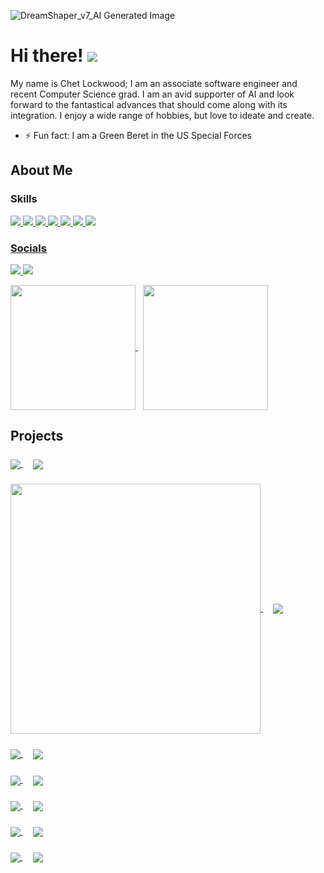 
![DreamShaper_v7_AI Generated Image](https://github.com/Atoms-x/Atoms-x/assets/8111664/df9a8e96-97a6-413c-aca4-2c75aa370e4c)

# Hi there! ![](https://user-images.githubusercontent.com/18350557/176309783-0785949b-9127-417c-8b55-ab5a4333674e.gif)

My name is Chet Lockwood; I am an associate software engineer and recent Computer Science grad. I am an avid supporter of AI and look forward to the fantastical advances that should come along with its integration. I enjoy a wide range of hobbies, but love to ideate and create.
- ⚡ Fun fact: I am a Green Beret in the US Special Forces

## About Me

### Skills

<p align="left"> 
  <a href="https://learn.microsoft.com/en-us/cpp/?view=msvc-170" target="_blank" rel="noreferrer">
  <img src="https://img.shields.io/badge/C++-00599C.svg?style=for-the-badge&logo=C++&logoColor=white"
 </a>
  <a href="https://learn.microsoft.com/en-us/cpp/?view=msvc-170" target="_blank" rel="noreferrer">
  <img src="https://img.shields.io/badge/C-A8B9CC.svg?style=for-the-badge&logo=C&logoColor=black"
 </a>
  <a href="https://www.python.org" target="_blank" rel="noreferrer">
  <img src="https://img.shields.io/badge/Python-3776AB.svg?style=for-the-badge&logo=Python&logoColor=white"
 </a>
  <a href="https://kotlinlang.org" target="_blank" rel="noreferrer">
  <img src="https://img.shields.io/badge/Kotlin-7F52FF.svg?style=for-the-badge&logo=Kotlin&logoColor=white"
 </a>
  <a href="https://developer.mozilla.org/en-US/docs/Web/JavaScript" target="_blank" rel="noreferrer">
  <img src="https://img.shields.io/badge/JavaScript-F7DF1E.svg?style=for-the-badge&logo=JavaScript&logoColor=black"
 </a>
  <a href="https://firebase.google.com" target="_blank" rel="noreferrer">
  <img src="https://img.shields.io/badge/Firebase-FFCA28.svg?style=for-the-badge&logo=Firebase&logoColor=black"
 </a>
  <a href="https://git-scm.com" target="_blank" rel="noreferrer">
  <img src="https://img.shields.io/badge/Git-F05032.svg?style=for-the-badge&logo=Git&logoColor=white"
 </a>
</p>

### Socials

<p align="left"> 
  <a href="https://www.linkedin.com/in/chet-lockwood/" target="_blank" rel="noreferrer">
  <img src="https://img.shields.io/badge/LinkedIn-0A66C2.svg?style=for-the-badge&logo=LinkedIn&logoColor=white"
 </a>
  <a href="https://www.github.com/Atoms-x" target="_blank" rel="noreferrer">
  <img src="https://img.shields.io/badge/GitHub-181717.svg?style=for-the-badge&logo=GitHub&logoColor=white"
 </a>
</p>


<a href="https://github.com/Atoms-x/github-readme-stats">
  <img height=200 align="center" src="https://github-readme-stats.vercel.app/api?username=Atoms-x&show_icons=true&theme=neon" />
</a>
&nbsp;
<a href="https://github.com/Atoms-x/github-readme-stats">
  <img height=200 align="center" src="https://github-readme-stats.vercel.app/api/top-langs/?username=Atoms-x&layout=donut&theme=neon" />
</a>

## Projects
###

<a href="https://github.com/calypsdo/CSCE-3444-Project-Management-Application">
  <img align="center" src="https://github-readme-stats.vercel.app/api/pin/?username=calypsdo&repo=CSCE-3444-Project-Management-Application&theme=neon" />
</a>
&nbsp; &nbsp;
<a href="https://github.com/calypsdo/CSCE-3444-Project-Management-Application">
  <img align="center" src="https://github.com/Atoms-x/Atoms-x/assets/8111664/0771a5b2-9896-4ae3-b949-b8bde39c2488"/>
</a>

###

<a href="https://github.com/Atoms-x/Into-the-Void">
  <img align="center" src="https://github-readme-stats.vercel.app/api/pin/?username=Atoms-x&repo=Into-the-Void&theme=neon" 
    width="400"
    height="Auto"/>
</a>
&nbsp; &nbsp;
<a href="https://github.com/Atoms-x/Into-the-Void">
  <img align="center" src="https://github.com/Atoms-x/Atoms-x/assets/8111664/8dda9810-f2b7-4840-a5b3-847a58437a99"/>
</a>

###

<a href="https://github.com/Atoms-x/Dynamic-Vertex-Renderer">
  <img align="center" src="https://github-readme-stats.vercel.app/api/pin/?username=Atoms-x&repo=Dynamic-Vertex-Renderer&theme=neon" />
</a>
&nbsp; &nbsp;
<a href="https://github.com/Atoms-x/Dynamic-Vertex-Renderer">
  <img align="center" src="https://github.com/Atoms-x/Atoms-x/assets/8111664/130a79a1-0638-420c-a2b6-a1d86c747fad"/>
</a>

###

<a href="https://github.com/Alexander-Kahanek/NintendAI">
  <img align="center" src="https://github-readme-stats.vercel.app/api/pin/?username=Alexander-Kahanek&repo=NintendAI&theme=neon" />
</a>
&nbsp; &nbsp;
<a href="https://github.com/Alexander-Kahanek/NintendAI">
  <img align="center" src="https://github.com/Atoms-x/Atoms-x/assets/8111664/43bd09e0-732f-4793-99a9-ebcf6ab9f301"/>
</a>

###

<a href="https://github.com/Atoms-x/C_Shell">
  <img align="center" src="https://github-readme-stats.vercel.app/api/pin/?username=Atoms-x&repo=C_Shell&theme=neon" />
</a>
&nbsp; &nbsp;
<a href="https://github.com/Atoms-x/CSCE-3444-Project-Management-Application">
  <img align="center" src="https://github.com/Atoms-x/Atoms-x/assets/8111664/f8c29305-42ea-4c96-9ea9-7cd75e98acb8"/>
</a>

###

<a href="https://github.com/Atoms-x/SIRV-Based-Virus-Simulator">
  <img align="center" src="https://github-readme-stats.vercel.app/api/pin/?username=Atoms-x&repo=SIRV-Based-Virus-Simulator&theme=neon" />
</a>
&nbsp; &nbsp;
<a href="https://github.com/Atoms-x/CSCE-3444-Project-Management-Application">
  <img align="center" src="https://github.com/Atoms-x/Atoms-x/assets/8111664/7bd8f63a-be20-40ce-b9ff-214576e943d3"/>
</a>

###

<a href="https://github.com/Atoms-x/City_Simulator">
  <img align="center" src="https://github-readme-stats.vercel.app/api/pin/?username=Atoms-x&repo=City_Simulator&theme=neon" />
</a>
&nbsp; &nbsp;
<a href="https://github.com/Atoms-x/CSCE-3444-Project-Management-Application">
  <img align="center" src="https://github.com/Atoms-x/Atoms-x/assets/8111664/bbc7795b-3a5b-462e-8ccd-3be4281c380c"/>
</a>

<!--
**Atoms-x/Atoms-x** is a ✨ _special_ ✨ repository because its `README.md` (this file) appears on your GitHub profile.

Here are some ideas to get you started:

- 🔭 I’m currently working on ...
- 🌱 I’m currently learning ...
- 👯 I’m looking to collaborate on ...
- 🤔 I’m looking for help with ...
- 💬 Ask me about ...
- 📫 How to reach me: ...
- 😄 Pronouns: ...
- ⚡ Fun fact: ...
-->

